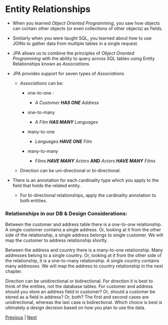 # Entity Relationships

* When you learned *Object Oriented Programming*, you saw how objects can contain other objects (or even collections of other objects) as fields.

* Similarly when you were taught SQL, you learned about how to use JOINs to gather data from multiple tables in a single request.

* JPA allows us to combine the principles of *Object Oriented Programming* with the ability to query across SQL tables using Entity Relationships known as *Associations*.

* JPA provides support for seven types of *Associations*.

  * *Associations* can be:

    * one-to-one :

      * *A Customer* ***HAS ONE*** *Address*

    * one-to-many

      * *A Film* ***HAS MANY*** *Languages*

    * many-to-one

      * *Languages* ***HAVE ONE*** *Film*

    * many-to-many

      * *Films* ***HAVE MANY*** *Actors* **AND** *Actors* ***HAVE MANY*** *Films*

  * Direction can be uni-directional or bi-directional.

* There is an annotation for each cardinality type which you apply to the field that holds the related entity.

  * For bi-directional relationships, apply the cardinality annotation to both entities.

### Relationships in our DB & Design Considerations:
Between the customer and address table there is a one-to-one relationship. A single customer contains a single address. Or, looking at it from the other side of the relationship, a single address belongs to single customer. We will map the customer to address relationship shortly.  

Between the address and country there is a many-to-one relationship. Many addresses belong to a single country. Or, looking at it from the other side of the relationship, it is a one-to-many relationship. A single country contains many addresses. We will map the address to country relationship in the next chapter.  

Direction can be unidirectional or bidirectional. For direction it is best to think of the entities, not the database tables. For customer and address should you store an address field in customer? Or, should a customer be stored as a field in address? Or, both? The first and second cases are unidirectional, whereas the last case is bidirectional. Which choice is best is ultimately a design decision based on how you plan to use the data. 

[Previous](README.md) | [Next](one_to_one.md)
